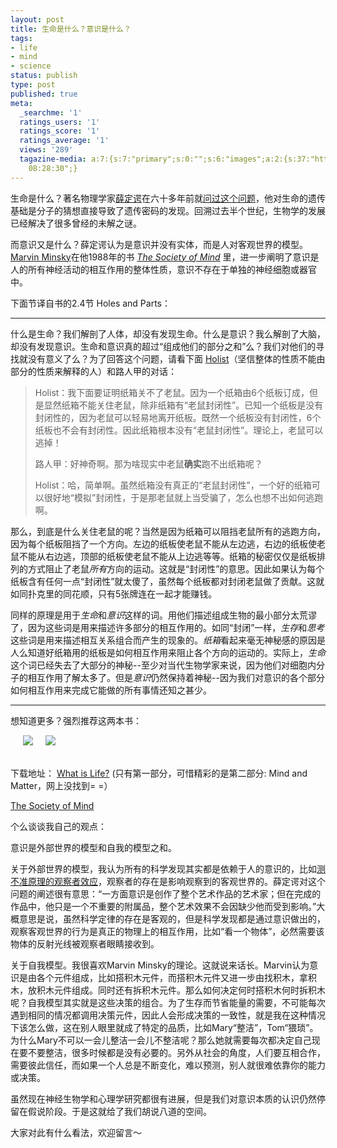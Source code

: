 ```yaml
---
layout: post
title: 生命是什么？意识是什么？
tags:
- life
- mind
- science
status: publish
type: post
published: true
meta:
  _searchme: '1'
  ratings_users: '1'
  ratings_score: '1'
  ratings_average: '1'
  views: '289'
  tagazine-media: a:7:{s:7:"primary";s:0:"";s:6:"images";a:2:{s:37:"http://t.douban.com/mpic/s2905586.jpg";a:6:{s:8:"file_url";s:37:"http://t.douban.com/mpic/s2905586.jpg";s:5:"width";s:2:"98";s:6:"height";s:3:"150";s:4:"type";s:5:"image";s:4:"area";s:5:"14700";s:9:"file_path";s:0:"";}s:37:"http://t.douban.com/mpic/s1307886.jpg";a:6:{s:8:"file_url";s:37:"http://t.douban.com/mpic/s1307886.jpg";s:5:"width";s:3:"121";s:6:"height";s:3:"121";s:4:"type";s:5:"image";s:4:"area";s:5:"14641";s:9:"file_path";s:0:"";}}s:6:"videos";a:0:{}s:11:"image_count";s:1:"2";s:6:"author";s:7:"4875032";s:7:"blog_id";s:8:"14888982";s:9:"mod_stamp";s:19:"2010-04-10
    08:28:30";}
---
```

生命是什么？著名物理学家<a href="http://en.wikipedia.org/wiki/Erwin_Schr%C3%B6dinger" target="_blank">薛定谔</a>在六十多年前就<a href="http://book.douban.com/subject/1317485/" target="_blank">问过这个问题</a>，他对生命的遗传基础是分子的猜想直接导致了遗传密码的发现。回溯过去半个世纪，生物学的发展已经解决了很多曾经的未解之谜。

而意识又是什么？薛定谔认为是意识并没有实体，而是人对客观世界的模型。<a href="http://en.wikipedia.org/wiki/Marvin_Minsky" target="_blank">Marvin Minsky</a>在他1988年的书<em> <a href="http://book.douban.com/subject/1291194/" target="_blank">The Society of Mind</a> </em>里，进一步阐明了意识是人的所有神经活动的相互作用的整体性质，意识不存在于单独的神经细胞或器官中。

下面节译自书的2.4节 Holes and Parts：

------------------

什么是生命？我们解剖了人体，却没有发现生命。什么是意识？我么解剖了大脑，却没有发现意识。生命和意识真的超过“组成他们的部分之和”么？我们对他们的寻找就没有意义了么？为了回答这个问题，请看下面 <a href="http://en.wikipedia.org/wiki/Holism" target="_blank">Holist</a>（坚信整体的性质不能由部分的性质来解释的人）和路人甲的对话：
<blockquote>Holist：我下面要证明纸箱关不了老鼠。因为一个纸箱由6个纸板订成，但是显然纸箱不能关住老鼠，除非纸箱有“老鼠封闭性”。已知一个纸板是没有封闭性的，因为老鼠可以轻易地离开纸板。既然一个纸板没有封闭性，6个纸板也不会有封闭性。因此纸箱根本没有“老鼠封闭性”。理论上，老鼠可以逃掉！

路人甲：好神奇啊。那为啥现实中老鼠<strong>确实</strong>跑不出纸箱呢？

Holist：哈，简单啊。虽然纸箱没有真正的“老鼠封闭性”，一个好的纸箱可以很好地“模拟”封闭性，于是那老鼠就上当受骗了，怎么也想不出如何逃跑啊。</blockquote>
那么，到底是什么关住老鼠的呢？当然是因为纸箱可以阻挡老鼠所有的逃跑方向，因为每个纸板阻挡了一个方向。左边的纸板使老鼠不能从左边逃，右边的纸板使老鼠不能从右边逃，顶部的纸板使老鼠不能从上边逃等等。纸箱的秘密仅仅是纸板排列的方式阻止了老鼠<em>所有</em>方向的运动。这就是“封闭性”的意思。因此如果认为每个纸板含有任何一点“封闭性”就太傻了，虽然每个纸板都对封闭老鼠做了贡献。这就如同扑克里的同花顺，只有5张牌连在一起才能赚钱。

同样的原理是用于<em>生命</em>和<em>意识</em>这样的词。用他们描述组成生物的最小部分太荒谬了，因为这些词是用来描述许多部分的相互作用的。如同“封闭”一样，<em>生存</em>和<em>思考</em>这些词是用来描述相互关系组合而产生的现象的。<em>纸箱</em>看起来毫无神秘感的原因是人么知道好纸箱用的纸板是如何相互作用来阻止各个方向的运动的。实际上，<em>生命</em>这个词已经失去了大部分的神秘--至少对当代生物学家来说，因为他们对细胞内分子的相互作用了解太多了。但是<em>意识</em>仍然保持着神秘--因为我们对意识的各个部分如何相互作用来完成它能做的所有事情还知之甚少。

------------------

想知道更多？强烈推荐这两本书：

<p><a href="http://book.douban.com/subject/1317485/"><img src="http://t.douban.com/mpic/s2905586.jpg" style="float:left;border:0;padding:0 0 20px 20px;" /></a>
<a href="http://book.douban.com/subject/1291194/"><img src="http://t.douban.com/mpic/s1307886.jpg" style="float:center;border:0;padding:0 0 20px 20px;" /></a></p>

下载地址：
<a href="http://dl.dropbox.com/u/308058/book/What_is_Life_Erwin_Schrodinger_1944.pdf" target="_blank">What is Life?</a> (只有第一部分，可惜精彩的是第二部分: Mind and Matter，网上没找到= =）

<a href="http://dl.dropbox.com/u/308058/book/Society%20of%20Mind%20by%20marvin%20minsky.pdf" target="_blank">The Society of Mind</a>

个么谈谈我自己的观点：

意识是外部世界的模型和自我的模型之和。

关于外部世界的模型，我认为所有的科学发现其实都是依赖于人的意识的，比如<a href="http://en.wikipedia.org/wiki/Uncertainty_principle#Uncertainty_principle_and_observer_effect" target="_blank">测不准原理的观察者效应</a>，观察者的存在是影响观察到的客观世界的。薛定谔对这个问题的阐述很有意思：“一方面意识是创作了整个艺术作品的艺术家；但在完成的作品中，他只是一个不重要的附属品，整个艺术效果不会因缺少他而受到影响。”大概意思是说，虽然科学定律的存在是客观的，但是科学发现都是通过意识做出的，观察客观世界的行为是真正的物理上的相互作用，比如“看一个物体”，必然需要该物体的反射光线被观察者眼睛接收到。

关于自我模型。我很喜欢Marvin Minsky的理论。这就说来话长。Marvin认为意识是由各个元件组成，比如搭积木元件，而搭积木元件又进一步由找积木，拿积木，放积木元件组成。同时还有拆积木元件。那么如何决定何时搭积木何时拆积木呢？自我模型其实就是这些决策的组合。为了生存而节省能量的需要，不可能每次遇到相同的情况都调用决策元件，因此人会形成决策的一致性，就是我在这种情况下该怎么做，这在别人眼里就成了特定的品质，比如Mary“整洁”，Tom“猥琐”。为什么Mary不可以一会儿整洁一会儿不整洁呢？那么她就需要每次都决定自己现在要不要整洁，很多时候都是没有必要的。另外从社会的角度，人们要互相合作，需要彼此信任，而如果一个人总是不断变化，难以预测，别人就很难依靠你的能力或决策。

虽然现在神经生物学和心理学研究都很有进展，但是我们对意识本质的认识仍然停留在假说阶段。于是这就给了我们胡说八道的空间。

大家对此有什么看法，欢迎留言～
